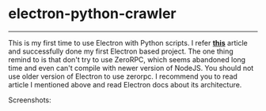 # electron-python-crawler
***
This is my first time to use Electron with Python scripts.
I refer __[this](https://medium.com/heuristics/electron-react-python-part-1-introduction-b228ccf8e889)__ article and successfully done my first Electron based project.
The one thing remind to is that don't try to use ZeroRPC, which seems abandoned long time and even can't compile with newer version of NodeJS. You should not use older version of Electron to use zerorpc.
I recommend you to read article I mentioned above and read Electron docs about its architecture.

Screenshots:

